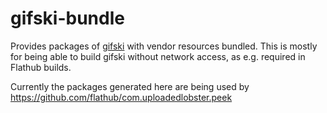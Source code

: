 # gifski-bundle

Provides packages of [gifski](https://github.com/ImageOptim/gifski) with vendor resources bundled. This is mostly for being able to build gifski without network access, as e.g. required in Flathub builds.

Currently the packages generated here are being used by https://github.com/flathub/com.uploadedlobster.peek
